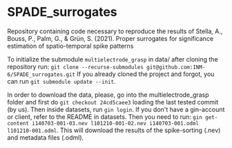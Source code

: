 # SPADE_surrogates
Repository containing code necessary to reproduce the results of Stella, A., Bouss, P., Palm, G., &amp; Grün, S. (2021). Proper surrogates for significance estimation of spatio-temporal spike patterns

To initialize the submodule `multielectrode_grasp` in data/ after cloning the repository run:
`git clone --recurse-submodules git@github.com:INM-6/SPADE_surrogates.git`
If you already cloned the project and forgot, you can run `git submodule update --init`.

In order to download the data, please, go into the multielectrode_grasp folder and first do `git checkout 24cd5caee3`
loading the last tested commit (by us). Then inside datasets, run `gin login`. If you don't 
have a gin-account or client, refer to the README in datasets. Then you need to run:
`gin get-content i140703-001-03.nev l101210-001-02.nev i140703-001.odml l101210-001.odml`. This will download the
results of the spike-sorting (.nev) and metadata files (.odml). 
